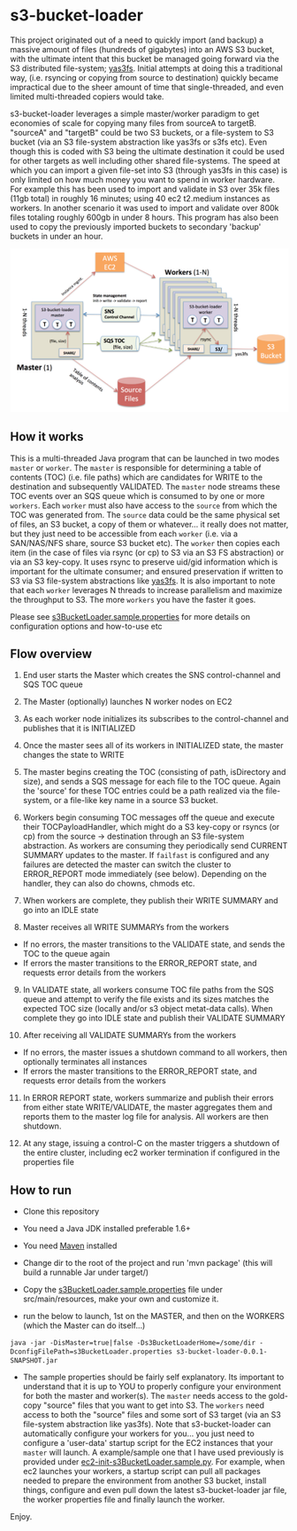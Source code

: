 s3-bucket-loader
================

This project originated out of a need to quickly import (and backup) a massive amount of files (hundreds of gigabytes) into an AWS S3 bucket, 
with the ultimate intent that this bucket be managed going forward via the S3 distributed file-system; 
[yas3fs](https://github.com/danilop/yas3fs). Initial attempts at doing this a traditional way, 
(i.e. rsyncing or copying from source to destination) quickly became impractical due to the sheer
 amount of time that single-threaded, and even limited multi-threaded copiers would take.

s3-bucket-loader leverages a simple master/worker paradigm to get economies of scale for copying many files from sourceA to targetB. 
"sourceA" and "targetB" could be two S3 buckets, or a file-system to S3 bucket (via an S3 file-system abstraction like yas3fs or s3fs etc).
Even though this is coded with S3 being the ultimate destination it could be used for other targets as well including other shared file-systems.
The speed at which you can import a given file-set into S3 (through yas3fs in this case) is only limited on how much money you 
want to spend in worker hardware. For example this has been used to import and validate in S3 over 35k files (11gb total) 
in roughly 16 minutes; using 40 ec2 t2.medium instances as workers. In another scenario it was used to import and validate
over 800k files totaling roughly 600gb in under 8 hours. This program has also been used to copy the previously imported
buckets to secondary 'backup' buckets in under an hour.


![Alt text](/diagram.png "Diagram")

## How it works

This is a multi-threaded Java program that can be launched in two modes `master` or `worker`. The `master` is 
responsible for determining a table of contents (TOC) (i.e. file paths) which are candidates for WRITE to the 
destination and subsequently VALIDATED. The `master` node streams these TOC events over an SQS queue which is 
consumed to by one or more `workers`. Each `worker` must also have access to the `source` from which the TOC 
was generated from. The `source` data could be the same physical set of files, an S3 bucket, a copy of them or whatever... it really 
does not matter, but they just need to be accessible from each `worker` (i.e. via a SAN/NAS/NFS share, source S3 bucket etc). 
The `worker` then copies each item (in the case of files via rsync (or cp) to S3 via an S3 FS abstraction) or via an S3 key-copy.
It uses rsync to preserve uid/gid information which is important for the ultimate consumer; and ensured preservation 
if written to S3 via S3 file-system abstractions like [yas3fs](https://github.com/danilop/yas3fs). 
It is also important to note that each `worker` leverages N threads to increase parallelism and maximize the 
throughput to S3. The more `workers` you have the faster it goes.

Please see [s3BucketLoader.sample.properties](https://github.com/bitsofinfo/s3-bucket-loader/blob/master/src/main/resources/s3BucketLoader.sample.properties) for
more details on configuration options and how-to-use etc

## Flow overview

1. End user starts the Master which creates the SNS control-channel and SQS TOC queue

2. The Master (optionally) launches N worker nodes on EC2

3. As each worker node initializes its subscribes to the control-channel and publishes that it is INITIALIZED

4. Once the master sees all of its workers in INITIALIZED state, the master changes the state to WRITE

5. The master begins creating the TOC (consisting of path, isDirectory and size), and sends a SQS message for each file to the TOC queue. Again the 'source' for these
TOC entries could be a path realized via the file-system, or a file-like key name in a source S3 bucket.

6. Workers begin consuming TOC messages off the queue and execute their TOCPayloadHandler, which might do a S3 key-copy or 
rsyncs (or cp) from the source -> destination through an S3 file-system abstraction. As workers are consuming they periodically 
send CURRENT SUMMARY updates to the master. If `failfast` is configured and any failures are detected the master can 
switch the cluster to ERROR_REPORT mode immediately (see below). Depending on the handler, they can also do chowns, chmods etc. 

7. When workers are complete, they publish their WRITE SUMMARY and go into an IDLE state

8. Master receives all WRITE SUMMARYs from the workers
  * If no errors, the master transitions to the VALIDATE state, and sends the TOC to the queue again
  * If errors the master transitions to the ERROR_REPORT state, and requests error details from the workers

9. In VALIDATE state, all workers consume TOC file paths from the SQS queue and attempt to verify the file exists 
and its sizes matches the expected TOC size (locally and/or s3 object metat-data calls). When complete they go into IDLE state and publish their VALIDATE SUMMARY

10. After receiving all VALIDATE SUMMARYs from the workers
  * If no errors, the master issues a shutdown command to all workers, then optionally terminates all instances
  * If errors the master transitions to the ERROR_REPORT state, and requests error details from the workers

11. In ERROR REPORT state, workers summarize and publish their errors from either state WRITE/VALIDATE, 
the master aggregates them and reports them to the master log file for analysis. All workers are then shutdown.

12. At any stage, issuing a control-C on the master triggers a shutdown of the entire cluster, 
including ec2 worker termination if configured in the properties file


## How to run

* Clone this repository

* You need a Java JDK installed preferable 1.6+

* You need [Maven](http://maven.apache.org/) installed

* Change dir to the root of the project and run 'mvn package' (this will build a runnable Jar under target/)

* Copy the [s3BucketLoader.sample.properties](https://github.com/bitsofinfo/s3-bucket-loader/blob/master/src/main/resources/s3BucketLoader.sample.properties) 
file under src/main/resources, make your own and customize it. 

* run the below to launch, 1st on the MASTER, and then on the WORKERS (which the Master can do itself...)
```
java -jar -DisMaster=true|false -Ds3BucketLoaderHome=/some/dir -DconfigFilePath=s3BucketLoader.properties s3-bucket-loader-0.0.1-SNAPSHOT.jar
```

* The sample properties should be fairly self explanatory. Its important to understand that it is up 
to YOU to properly configure your environment for both the master and worker(s). The `master` needs access to the 
gold-copy "source" files that you want to get into S3. The `workers` need access to both the "source" files and 
some sort of S3 target (via an S3 file-system abstraction like yas3fs). Note that s3-bucket-loader can automatically 
configure your workers for you... you just need to configure a 'user-data' startup script for the EC2 instances 
that your `master` will launch. A example/sample one that I have used previously is provided under 
[ec2-init-s3BucketLoader.sample.py](src/main/resources/ec2-init-s3BucketLoader.sample.py). For example, when ec2 launches your
 workers, a startup script can pull all packages needed to prepare the environment from another S3 bucket, install things, 
 configure and even pull down the latest s3-bucket-loader jar file, the worker properties file and finally launch the worker.

Enjoy. 




